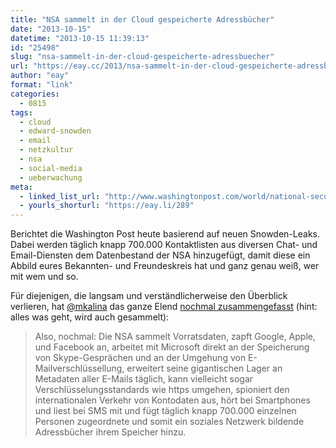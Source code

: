 ```yaml
---
title: "NSA sammelt in der Cloud gespeicherte Adressbücher"
date: "2013-10-15"
datetime: "2013-10-15 11:39:13"
id: "25498"
slug: "nsa-sammelt-in-der-cloud-gespeicherte-adressbuecher"
url: "https://eay.cc/2013/nsa-sammelt-in-der-cloud-gespeicherte-adressbuecher/"
author: "eay"
format: "link"
categories:
  - 0815
tags:
  - cloud
  - edward-snowden
  - email
  - netzkultur
  - nsa
  - social-media
  - ueberwachung
meta:
  - linked_list_url: "http://www.washingtonpost.com/world/national-security/nsa-collects-millions-of-e-mail-address-books-globally/2013/10/14/8e58b5be-34f9-11e3-80c6-7e6dd8d22d8f_story.html"
  - yourls_shorturl: "https://eay.li/289"
---
```


Berichtet die Washington Post heute basierend auf neuen Snowden-Leaks. Dabei werden täglich knapp 700.000 Kontaktlisten aus diversen Chat- und Email-Diensten dem Datenbestand der NSA hinzugefügt, damit diese ein Abbild eures Bekannten- und Freundeskreis hat und ganz genau weiß, wer mit wem und so.

Für diejenigen, die langsam und verständlicherweise den Überblick verlieren, hat [@mkalina](https://twitter.com/mkalina) das ganze Elend [nochmal zusammengefasst](http://mkln.org/2013/10/689-246-kontaktlisten-pro-tag/) (hint: alles was geht, wird auch gesammelt):

> Also, nochmal: Die NSA sammelt Vorratsdaten, zapft Google, Apple, und Facebook an, arbeitet mit Microsoft direkt an der Speicherung von Skype-Gesprächen und an der Umgehung von E-Mailverschlüssellung, erweitert seine gigantischen Lager an Metadaten aller E-Mails täglich, kann vielleicht sogar Verschlüsselungsstandards wie https umgehen, spioniert den internationalen Verkehr von Kontodaten aus, hört bei Smartphones und liest bei SMS mit und fügt täglich knapp 700.000 einzelnen Personen zugeordnete und somit ein soziales Netzwerk bildende Adressbücher ihrem Speicher hinzu.
